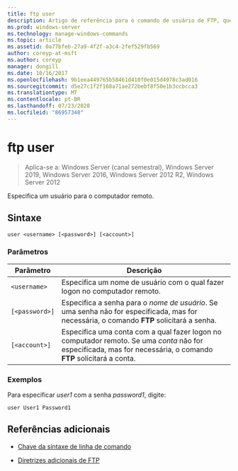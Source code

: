 ```yaml
---
title: ftp user
description: Artigo de referência para o comando de usuário de FTP, que especifica um usuário para o computador remoto.
ms.prod: windows-server
ms.technology: manage-windows-commands
ms.topic: article
ms.assetid: 0a77bfeb-27a9-4f2f-a3c4-2fef529fb569
author: coreyp-at-msft
ms.author: coreyp
manager: dongill
ms.date: 10/16/2017
ms.openlocfilehash: 9b1eea449765b58461d410f0e015d4978c3ad016
ms.sourcegitcommit: d5e27c1f2f168a71ae272bebf8f50e1b3ccbcca3
ms.translationtype: MT
ms.contentlocale: pt-BR
ms.lasthandoff: 07/23/2020
ms.locfileid: "86957348"
---
```

# <a name="ftp-user"></a>ftp user

> Aplica-se a: Windows Server (canal semestral), Windows Server 2019, Windows Server 2016, Windows Server 2012 R2, Windows Server 2012

Especifica um usuário para o computador remoto.

## <a name="syntax"></a>Sintaxe

```
user <username> [<password>] [<account>]
```

### <a name="parameters"></a>Parâmetros

| Parâmetro | Descrição |
| --------- | ----------- |
| `<username>` | Especifica um nome de usuário com o qual fazer logon no computador remoto. |
| `[<password>]` | Especifica a senha para o *nome de usuário*. Se uma senha não for especificada, mas for necessária, o comando **FTP** solicitará a senha. |
| `[<account>]` | Especifica uma conta com a qual fazer logon no computador remoto. Se uma *conta* não for especificada, mas for necessária, o comando **FTP** solicitará a conta. |

### <a name="examples"></a>Exemplos

Para especificar *user1* com a senha *password1*, digite:

```
user User1 Password1
```

## <a name="additional-references"></a>Referências adicionais

- [Chave da sintaxe de linha de comando](command-line-syntax-key.md)

- [Diretrizes adicionais de FTP](/previous-versions/orphan-topics/ws.10/cc756013(v=ws.10))
